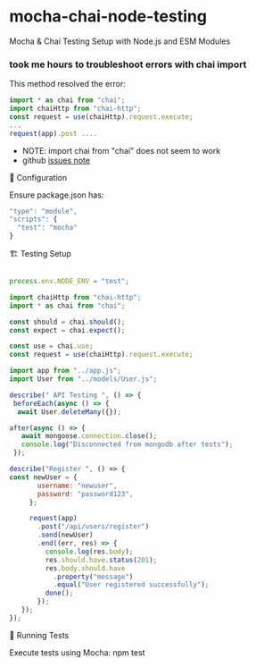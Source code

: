 # mocha-chai-node-testing
Mocha &amp; Chai Testing Setup with Node.js and ESM Modules

### took me hours to troubleshoot errors with chai import
This method resolved the error:
```js
import * as chai from "chai";
import chaiHttp from "chai-http";
const request = use(chaiHttp).request.execute;
...
request(app).post ....

```

- NOTE: import chai from "chai" does not seem to work
- github [issues note](https://github.com/chaijs/chai/issues/1561)

  
🔧 Configuration

Ensure package.json has:
```js
"type": "module",
"scripts": {
  "test": "mocha"
}
```

🏗️ Testing Setup

 ```js

 process.env.NODE_ENV = "test";

import chaiHttp from "chai-http";
import * as chai from "chai";

const should = chai.should();
const expect = chai.expect();

const use = chai.use;
const request = use(chaiHttp).request.execute;

import app from "../app.js";
import User from "../models/User.js";

describe(" API Testing ", () => {
  beforeEach(async () => {
   await User.deleteMany({});

 after(async () => {
    await mongoose.connection.close();
    console.log("Disconnected from mongodb after tests");
  });

describe("Register ", () => {
const newUser = {
        username: "newuser",
        password: "password123",
      };

      request(app)
        .post("/api/users/register")
        .send(newUser)
        .end((err, res) => {
          console.log(res.body);
          res.should.have.status(201);
          res.body.should.have
            .property("message")
            .equal("User registered successfully");
          done();
        });
    });
});

```

🧪 Running Tests

Execute tests using Mocha:
npm test
